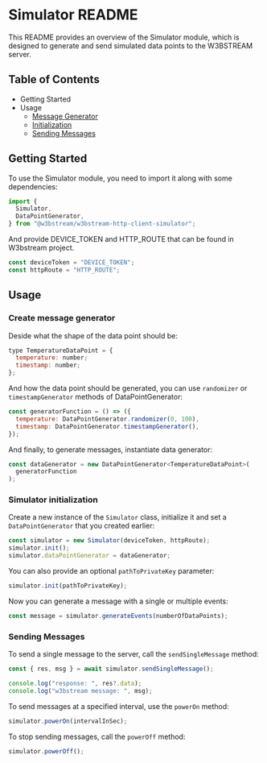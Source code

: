 # Simulator README

This README provides an overview of the Simulator module, which is designed to generate and send simulated data points to the W3BSTREAM server.

## Table of Contents

- Getting Started
- Usage
  - [Message Generator](#create-message-generator)
  - [Initialization](#simulator-initialization)
  - [Sending Messages](#sending-messages)

## Getting Started

To use the Simulator module, you need to import it along with some dependencies:

```javascript
import {
  Simulator,
  DataPointGenerator,
} from "@w3bstream/w3bstream-http-client-simulator";
```

And provide DEVICE_TOKEN and HTTP_ROUTE that can be found in W3bstream project.

```javascript
const deviceToken = "DEVICE_TOKEN";
const httpRoute = "HTTP_ROUTE";
```

## Usage

### Create message generator

Deside what the shape of the data point should be:

```javascript
type TemperatureDataPoint = {
  temperature: number;
  timestamp: number;
};
```

And how the data point should be generated, you can use `randomizer` or `timestampGenerator` methods of DataPointGenerator: 

```javascript
const generatorFunction = () => ({
  temperature: DataPointGenerator.randomizer(0, 100),
  timestamp: DataPointGenerator.timestampGenerator(),
});
```

And finally, to generate messages, instantiate data generator:

```javascript
const dataGenerator = new DataPointGenerator<TemperatureDataPoint>(
  generatorFunction
);
```

### Simulator initialization

Create a new instance of the `Simulator` class, initialize it and set a `DataPointGenerator` that you created earlier:

```javascript
const simulator = new Simulator(deviceToken, httpRoute);
simulator.init();
simulator.dataPointGenerator = dataGenerator;
```

You can also provide an optional `pathToPrivateKey` parameter:

```javascript
simulator.init(pathToPrivateKey);
```

Now you can generate a message with a single or multiple events:

```javascript
const message = simulator.generateEvents(numberOfDataPoints);
```

### Sending Messages

To send a single message to the server, call the `sendSingleMessage` method:

```javascript
const { res, msg } = await simulator.sendSingleMessage();

console.log("response: ", res?.data);
console.log("w3bstream message: ", msg);
```

To send messages at a specified interval, use the `powerOn` method:

```javascript
simulator.powerOn(intervalInSec);
```

To stop sending messages, call the `powerOff` method:

```javascript
simulator.powerOff();
```
